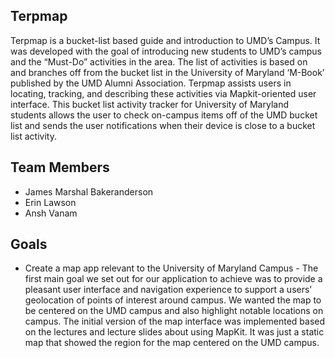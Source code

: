 ## Terpmap

Terpmap is a bucket-list based guide and introduction to UMD’s Campus. It was developed with the goal of introducing new students to UMD’s campus and the “Must-Do” activities in the area. The list of activities is based on and branches off from the bucket list in the University of Maryland ‘M-Book’ published by the UMD Alumni Association. Terpmap assists users in locating, tracking, and describing these activities via Mapkit-oriented user interface. This bucket list activity tracker for University of Maryland students allows the user to check on-campus items off of the UMD bucket list and sends the user notifications when their device is close to a bucket list activity.

## Team Members

* James Marshal Bakeranderson
* Erin Lawson
* Ansh Vanam

## Goals

* Create a map app relevant to the University of Maryland Campus - The first main goal we set out for our application to achieve was to provide a pleasant user interface and navigation experience to support a users’ geolocation of points of interest around campus. We wanted the map to be centered on the UMD campus and also highlight notable locations on campus. The initial version of the map interface was implemented based on the lectures and lecture slides about using MapKit. It was just a static map that showed the region for the map centered on the UMD campus.
